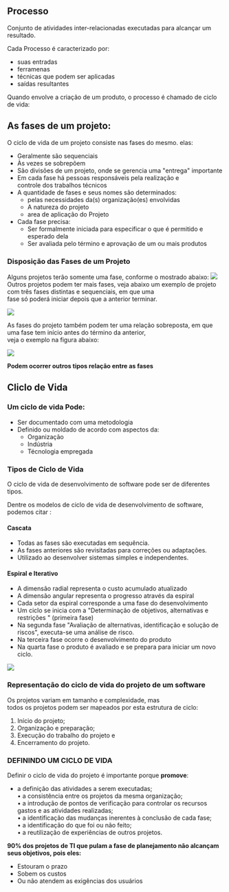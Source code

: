 ## Processo
Conjunto de atividades inter-relacionadas executadas para alcançar um resultado.

Cada Processo é caracterizado por:
- suas entradas
- ferramenas
- técnicas que podem ser aplicadas
- saídas resultantes

Quando envolve a criação de um produto, o processo é chamado de ciclo de vida:

## As fases de um projeto:
O ciclo de vida de um projeto consiste nas fases do mesmo.  elas:
- Geralmente são sequenciais
- Às vezes se sobrepõem
- São divisões de um projeto, onde se gerencia uma "entrega" importante
- Em cada fase há pessoas responsáveis pela realização e  
controle dos trabalhos técnicos
- A quantidade de fases e seus nomes são determinados:
	- pelas necessidades da(s) organização(es) envolvidas
	- A natureza do projeto
	- area de aplicação do Projeto
- Cada fase precisa:
	- Ser formalmente iniciada para especificar o que é permitido e esperado dela
	- Ser avaliada pelo término e aprovação de um ou mais produtos

### Disposição das Fases de um Projeto
Alguns projetos terão somente uma fase, conforme o mostrado abaixo:
![](https://sites.google.com/site/gerenciadeprojetosdeti/_/rsrc/1374608004305/aulas-1/3---ciclo-de-vida-do-projeto-e-processos-de-gestao-de-projeto/figura39.JPG)
Outros projetos podem ter mais fases, veja abaixo um exemplo de projeto com três fases distintas e sequenciais, em que uma  
fase só poderá iniciar depois que a anterior terminar.  
  

[![](https://sites.google.com/site/gerenciadeprojetosdeti/_/rsrc/1374608004305/aulas-1/3---ciclo-de-vida-do-projeto-e-processos-de-gestao-de-projeto/figura40.JPG)](https://sites.google.com/site/gerenciadeprojetosdeti/aulas-1/3---ciclo-de-vida-do-projeto-e-processos-de-gestao-de-projeto/figura40.JPG?attredirects=0)

  
As fases do projeto também podem ter uma relação sobreposta, em que uma fase tem início antes do término da anterior,  
veja o exemplo na figura abaixo:  
  

[![](https://sites.google.com/site/gerenciadeprojetosdeti/_/rsrc/1374608004305/aulas-1/3---ciclo-de-vida-do-projeto-e-processos-de-gestao-de-projeto/figura41.JPG)](https://sites.google.com/site/gerenciadeprojetosdeti/aulas-1/3---ciclo-de-vida-do-projeto-e-processos-de-gestao-de-projeto/figura41.JPG?attredirects=0)

**Podem ocorrer outros tipos relação entre as fases**

## Cliclo de Vida

### Um ciclo de vida Pode: 
- Ser documentado com uma metodologia
- Definido ou moldado de acordo com aspectos da:
	- Organização
	- Indústria
	- Técnologia empregada

### Tipos de Ciclo de Vida
O ciclo de vida de desenvolvimento de software pode ser de diferentes tipos.

Dentre os modelos de ciclo de vida de desenvolvimento de software, podemos citar :
#### Cascata
- Todas as fases são executadas em sequência. 
- As fases anteriores são revisitadas para correções  ou  adaptações. 
- Utilizado ao desenvolver sistemas simples e independentes.

#### Espiral e Iterativo
- A dimensão radial representa o custo acumulado atualizado
- A dimensão angular representa o progresso através da espiral
- Cada setor da espiral corresponde a uma fase do desenvolvimento
- Um ciclo se inicia com a "Determinação de objetivos, alternativas e restrições " (primeira fase)
- Na segunda fase "Avaliação de alternativas, identificação e solução de riscos", executa-se uma análise de risco.
- Na terceira fase ocorre o desenvolvimento do produto
- Na quarta fase o produto é avaliado e se prepara para iniciar um novo ciclo.

[![](https://sites.google.com/site/gerenciadeprojetosdeti/_/rsrc/1374608004305/aulas-1/3---ciclo-de-vida-do-projeto-e-processos-de-gestao-de-projeto/figura42.JPG)](https://sites.google.com/site/gerenciadeprojetosdeti/aulas-1/3---ciclo-de-vida-do-projeto-e-processos-de-gestao-de-projeto/figura42.JPG?attredirects=0)


### Representação do ciclo de vida do projeto de um software

Os projetos variam em tamanho e complexidade, mas  
 todos os projetos podem ser mapeados por esta estrutura de ciclo:
1. Início do projeto;  
2. Organização e preparação;  
3. Execução do trabalho do projeto e  
4. Encerramento do projeto.


### **DEFININDO UM CICLO DE VIDA**
Definir o ciclo de vida do projeto é importante porque **promove**:  
- a definição das atividades a serem executadas;  
• a consistência entre os projetos da mesma organização;  
• a introdução de pontos de verificação para controlar os recursos gastos e as atividades realizadas;  
• a identificação das mudanças inerentes à conclusão de cada fase;  
• a identificação  do que foi ou não feito;  
• a reutilização de experiências de outros projetos.

**90% dos projetos de TI que pulam a fase de planejamento não alcançam seus objetivos, pois eles:** 
- Estouram o prazo
- Sobem os custos
- Ou não atendem as exigências dos usuários
